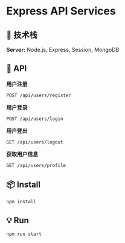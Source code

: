 # Express API Services

## 🔨 技术栈

**Server:** Node.js, Express, Session, MongoDB

## 💼 API

**用户注册**
```
POST /api/users/register
```
**用户登录**

```
POST /api/users/login
```
**用户登出**

```
GET /api/users/logout
```
**获取用户信息**

```
GET /api/users/profile
```

## 📦 Install

```bash
npm install
```

## 💡 Run

```bash
npm run start
```